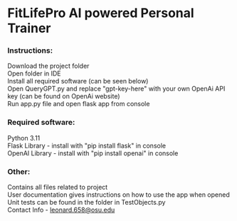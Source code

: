 # FitLifePro AI powered Personal Trainer
### Instructions:
Download the project folder  
Open folder in IDE  
Install all required software (can be seen below)  
Open QueryGPT.py and replace "gpt-key-here" with your own OpenAi API key (can be found on OpenAi website)  
Run app.py file and open flask app from console  

### Required software:
Python 3.11   
Flask Library - install with "pip install flask" in console  
OpenAI Library - install with "pip install openai" in console  

### Other:  
Contains all files related to project  
User documentation gives instructions on how to use the app when opened  
Unit tests can be found in the folder in TestObjects.py  
Contact Info - leonard.658@osu.edu

